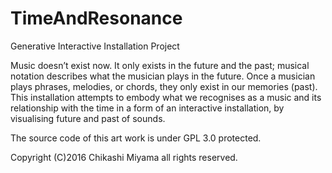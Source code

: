 # TimeAndResonance
Generative Interactive Installation Project

Music doesn’t exist now. It only exists in the future and the past; musical notation describes what the musician plays in the future. Once a musician plays phrases, melodies, or chords, they only exist in our memories (past). This installation attempts to embody what we recognises as a music and its relationship with the time in a form of an interactive installation, by visualising future and past of sounds.

The source code of this art work is under GPL 3.0 protected.

Copyright (C)2016 Chikashi Miyama  all  rights reserved.
